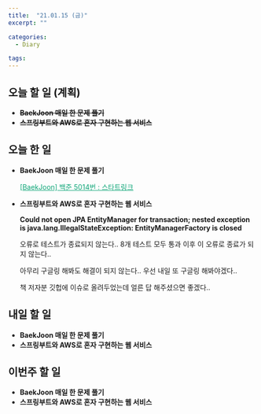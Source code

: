 ```yaml
---
title:  "21.01.15 (금)"
excerpt: ""

categories:
  - Diary

tags:
---
```


## 오늘 할 일 (계획)

- ~~**BaekJoon 매일 한 문제 풀기**~~
- ~~**스프링부트와 AWS로 혼자 구현하는 웹 서비스**~~

## 오늘 한 일

- **BaekJoon 매일 한 문제 풀기**

  <a href="https://nam-ki-bok.github.io/baekjoon/Baek_StartLink/" style="color:#0FA678">[BaekJoon] 백준 5014번 : 스타트링크</a>

- **스프링부트와 AWS로 혼자 구현하는 웹 서비스**

  **Could not open JPA EntityManager for transaction; nested exception is java.lang.IllegalStateException: EntityManagerFactory is closed**

  오류로 테스트가 종료되지 않는다.. 8개 테스트 모두 통과 이후 이 오류로 종료가 되지 않는다..

  아무리 구글링 해봐도 해결이 되지 않는다.. 우선 내일 또 구글링 해봐야겠다..

  책 저자분 깃헙에 이슈로 올려두었는데 얼른 답 해주셨으면 좋겠다..


##  내일 할 일

- **BaekJoon 매일 한 문제 풀기**
- **스프링부트와 AWS로 혼자 구현하는 웹 서비스**


## 이번주 할 일

- **BaekJoon 매일 한 문제 풀기**
- **스프링부트와 AWS로 혼자 구현하는 웹 서비스**

<br>

